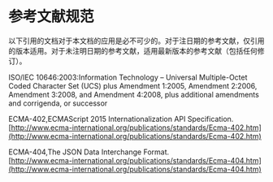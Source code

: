 # 参考文献规范

以下引用的文档对于本文档的应用是必不可少的。对于注日期的参考文献，仅引用的版本适用。对于未注明日期的参考文献，适用最新版本的参考文献（包括任何修订）。

ISO/IEC 10646:2003:Information Technology – Universal Multiple-Octet Coded Character Set \(UCS\) plus Amendment 1:2005, Amendment 2:2006, Amendment 3:2008, and Amendment 4:2008, plus additional amendments and corrigenda, or successor

ECMA-402,ECMAScript 2015 Internationalization API Specification.  
[http://www.ecma-international.org/publications/standards/Ecma-402.htm](http://www.ecma-international.org/publications/standards/Ecma-402.htm)

ECMA-404,The JSON Data Interchange Format.  
[http://www.ecma-international.org/publications/standards/Ecma-404.htm](http://www.ecma-international.org/publications/standards/Ecma-404.htm)

